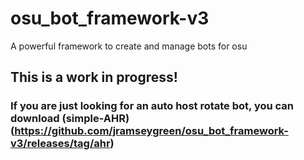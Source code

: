 # osu_bot_framework-v3
A powerful framework to create and manage bots for osu

## This is a work in progress!
### If you are just looking for an auto host rotate bot, you can download (simple-AHR)(https://github.com/jramseygreen/osu_bot_framework-v3/releases/tag/ahr)
